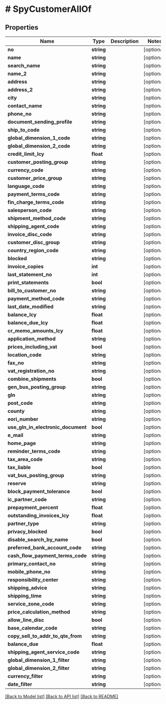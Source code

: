# # SpyCustomerAllOf

## Properties

Name | Type | Description | Notes
------------ | ------------- | ------------- | -------------
**no** | **string** |  | [optional]
**name** | **string** |  | [optional]
**search_name** | **string** |  | [optional]
**name_2** | **string** |  | [optional]
**address** | **string** |  | [optional]
**address_2** | **string** |  | [optional]
**city** | **string** |  | [optional]
**contact_name** | **string** |  | [optional]
**phone_no** | **string** |  | [optional]
**document_sending_profile** | **string** |  | [optional]
**ship_to_code** | **string** |  | [optional]
**global_dimension_1_code** | **string** |  | [optional]
**global_dimension_2_code** | **string** |  | [optional]
**credit_limit_lcy** | **float** |  | [optional]
**customer_posting_group** | **string** |  | [optional]
**currency_code** | **string** |  | [optional]
**customer_price_group** | **string** |  | [optional]
**language_code** | **string** |  | [optional]
**payment_terms_code** | **string** |  | [optional]
**fin_charge_terms_code** | **string** |  | [optional]
**salesperson_code** | **string** |  | [optional]
**shipment_method_code** | **string** |  | [optional]
**shipping_agent_code** | **string** |  | [optional]
**invoice_disc_code** | **string** |  | [optional]
**customer_disc_group** | **string** |  | [optional]
**country_region_code** | **string** |  | [optional]
**blocked** | **string** |  | [optional]
**invoice_copies** | **int** |  | [optional]
**last_statement_no** | **int** |  | [optional]
**print_statements** | **bool** |  | [optional]
**bill_to_customer_no** | **string** |  | [optional]
**payment_method_code** | **string** |  | [optional]
**last_date_modified** | **string** |  | [optional]
**balance_lcy** | **float** |  | [optional]
**balance_due_lcy** | **float** |  | [optional]
**cr_memo_amounts_lcy** | **float** |  | [optional]
**application_method** | **string** |  | [optional]
**prices_including_vat** | **bool** |  | [optional]
**location_code** | **string** |  | [optional]
**fax_no** | **string** |  | [optional]
**vat_registration_no** | **string** |  | [optional]
**combine_shipments** | **bool** |  | [optional]
**gen_bus_posting_group** | **string** |  | [optional]
**gln** | **string** |  | [optional]
**post_code** | **string** |  | [optional]
**county** | **string** |  | [optional]
**eori_number** | **string** |  | [optional]
**use_gln_in_electronic_document** | **bool** |  | [optional]
**e_mail** | **string** |  | [optional]
**home_page** | **string** |  | [optional]
**reminder_terms_code** | **string** |  | [optional]
**tax_area_code** | **string** |  | [optional]
**tax_liable** | **bool** |  | [optional]
**vat_bus_posting_group** | **string** |  | [optional]
**reserve** | **string** |  | [optional]
**block_payment_tolerance** | **bool** |  | [optional]
**ic_partner_code** | **string** |  | [optional]
**prepayment_percent** | **float** |  | [optional]
**outstanding_invoices_lcy** | **float** |  | [optional]
**partner_type** | **string** |  | [optional]
**privacy_blocked** | **bool** |  | [optional]
**disable_search_by_name** | **bool** |  | [optional]
**preferred_bank_account_code** | **string** |  | [optional]
**cash_flow_payment_terms_code** | **string** |  | [optional]
**primary_contact_no** | **string** |  | [optional]
**mobile_phone_no** | **string** |  | [optional]
**responsibility_center** | **string** |  | [optional]
**shipping_advice** | **string** |  | [optional]
**shipping_time** | **string** |  | [optional]
**service_zone_code** | **string** |  | [optional]
**price_calculation_method** | **string** |  | [optional]
**allow_line_disc** | **bool** |  | [optional]
**base_calendar_code** | **string** |  | [optional]
**copy_sell_to_addr_to_qte_from** | **string** |  | [optional]
**balance_due** | **float** |  | [optional]
**shipping_agent_service_code** | **string** |  | [optional]
**global_dimension_1_filter** | **string** |  | [optional]
**global_dimension_2_filter** | **string** |  | [optional]
**currency_filter** | **string** |  | [optional]
**date_filter** | **string** |  | [optional]

[[Back to Model list]](../../README.md#models) [[Back to API list]](../../README.md#endpoints) [[Back to README]](../../README.md)
